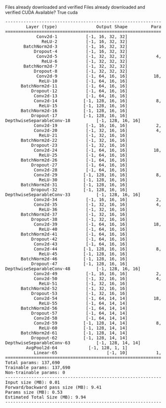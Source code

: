 Files already downloaded and verified
Files already downloaded and verified
CUDA Available? True
cuda
<pre>
----------------------------------------------------------------
        Layer (type)               Output Shape         Param #
================================================================
            Conv2d-1           [-1, 16, 32, 32]             432
              ReLU-2           [-1, 16, 32, 32]               0
       BatchNorm2d-3           [-1, 16, 32, 32]              32
           Dropout-4           [-1, 16, 32, 32]               0
            Conv2d-5           [-1, 32, 32, 32]           4,608
              ReLU-6           [-1, 32, 32, 32]               0
       BatchNorm2d-7           [-1, 32, 32, 32]              64
           Dropout-8           [-1, 32, 32, 32]               0
            Conv2d-9           [-1, 64, 16, 16]          18,432
             ReLU-10           [-1, 64, 16, 16]               0
      BatchNorm2d-11           [-1, 64, 16, 16]             128
          Dropout-12           [-1, 64, 16, 16]               0
           Conv2d-13           [-1, 64, 16, 16]             640
           Conv2d-14          [-1, 128, 16, 16]           8,320
             ReLU-15          [-1, 128, 16, 16]               0
      BatchNorm2d-16          [-1, 128, 16, 16]             256
          Dropout-17          [-1, 128, 16, 16]               0
DepthwiseSeparableConv-18          [-1, 128, 16, 16]               0
           Conv2d-19           [-1, 16, 16, 16]           2,048
           Conv2d-20           [-1, 32, 16, 16]           4,608
             ReLU-21           [-1, 32, 16, 16]               0
      BatchNorm2d-22           [-1, 32, 16, 16]              64
          Dropout-23           [-1, 32, 16, 16]               0
           Conv2d-24           [-1, 64, 16, 16]          18,432
             ReLU-25           [-1, 64, 16, 16]               0
      BatchNorm2d-26           [-1, 64, 16, 16]             128
          Dropout-27           [-1, 64, 16, 16]               0
           Conv2d-28           [-1, 64, 16, 16]             640
           Conv2d-29          [-1, 128, 16, 16]           8,320
             ReLU-30          [-1, 128, 16, 16]               0
      BatchNorm2d-31          [-1, 128, 16, 16]             256
          Dropout-32          [-1, 128, 16, 16]               0
DepthwiseSeparableConv-33          [-1, 128, 16, 16]               0
           Conv2d-34           [-1, 16, 16, 16]           2,048
           Conv2d-35           [-1, 32, 16, 16]           4,608
             ReLU-36           [-1, 32, 16, 16]               0
      BatchNorm2d-37           [-1, 32, 16, 16]              64
          Dropout-38           [-1, 32, 16, 16]               0
           Conv2d-39           [-1, 64, 16, 16]          18,432
             ReLU-40           [-1, 64, 16, 16]               0
      BatchNorm2d-41           [-1, 64, 16, 16]             128
          Dropout-42           [-1, 64, 16, 16]               0
           Conv2d-43           [-1, 64, 16, 16]             640
           Conv2d-44          [-1, 128, 16, 16]           8,320
             ReLU-45          [-1, 128, 16, 16]               0
      BatchNorm2d-46          [-1, 128, 16, 16]             256
          Dropout-47          [-1, 128, 16, 16]               0
DepthwiseSeparableConv-48          [-1, 128, 16, 16]               0
           Conv2d-49           [-1, 16, 16, 16]           2,048
           Conv2d-50           [-1, 32, 16, 16]           4,608
             ReLU-51           [-1, 32, 16, 16]               0
      BatchNorm2d-52           [-1, 32, 16, 16]              64
          Dropout-53           [-1, 32, 16, 16]               0
           Conv2d-54           [-1, 64, 14, 14]          18,432
             ReLU-55           [-1, 64, 14, 14]               0
      BatchNorm2d-56           [-1, 64, 14, 14]             128
          Dropout-57           [-1, 64, 14, 14]               0
           Conv2d-58           [-1, 64, 14, 14]             640
           Conv2d-59          [-1, 128, 14, 14]           8,320
             ReLU-60          [-1, 128, 14, 14]               0
      BatchNorm2d-61          [-1, 128, 14, 14]             256
          Dropout-62          [-1, 128, 14, 14]               0
DepthwiseSeparableConv-63          [-1, 128, 14, 14]               0
        AvgPool2d-64            [-1, 128, 1, 1]               0
           Linear-65                   [-1, 10]           1,290
================================================================
Total params: 137,690
Trainable params: 137,690
Non-trainable params: 0
----------------------------------------------------------------
Input size (MB): 0.01
Forward/backward pass size (MB): 9.41
Params size (MB): 0.53
Estimated Total Size (MB): 9.94
----------------------------------------------------------------
</pre>